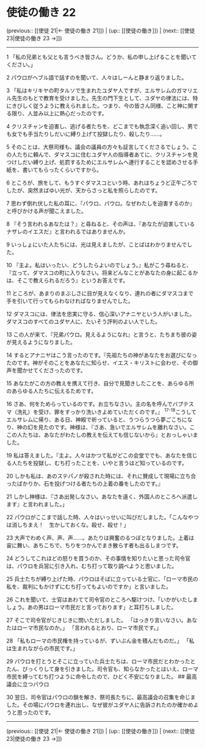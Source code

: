 # 使徒の働き 22

(previous:: [[使徒 21|← 使徒の働き 21]]) | (up:: [[使徒の働き]]) | (next:: [[使徒 23|使徒の働き 23 →]])

***


1 「私の兄弟とも父とも言うべき皆さん。どうか、私の申し上げることを聞いてください。」 

2 パウロがヘブル語で話すのを聞いて、人々はしーんと静まり返りました。 

3 「私はキリキヤの町タルソで生まれたユダヤ人ですが、エルサレムのガマリエル先生のもとで教育を受けました。先生の門下生として、ユダヤの律法には、特にきびしく従うように教えられました。つまり、今の皆さん同様、こと神に関する限り、人並み以上に熱心だったのです。 

4 クリスチャンを迫害し、逃げる者たちを、どこまでも執念深く追い回し、男でも女でも手当たりしだいに縛り上げて投獄したり、殺したり……。 

5 そのことは、大祭司様も、議会の議員の方々も証言してくださるでしょう。この人たちに頼んで、ダマスコに住むユダヤ人の指導者あてに、クリスチャンを見つけしだい縛り上げ、処罰するためにエルサレムへ連行することを認めさせる手紙を、書いてもらったくらいですから。 

6 ところが、旅をして、もうすぐダマスコという時、あれはちょうど正午ごろでしたが、突然まばゆい光が、天からさっと私を照らしたのです。 

7 思わず倒れ伏した私の耳に、『パウロ、パウロ。なぜわたしを迫害するのか』と呼びかける声が聞こえました。 

8 『そう言われるあなたは？』と尋ねると、その声は、『あなたが迫害しているナザレのイエスだ』と言われるではありませんか。 

9 いっしょにいた人たちには、光は見えましたが、ことばはわかりませんでした。 

10 『主よ。私はいったい、どうしたらよいのでしょう。』私がこう尋ねると、『立って、ダマスコの町に入りなさい。将来どんなことがあなたの身に起こるかは、そこで教えられるだろう』というお答えです。 

11 ところが、あまりのまぶしさに目が見えなくなり、連れの者にダマスコまで手を引いて行ってもらわなければなりませんでした。 

12 ダマスコには、律法を忠実に守る、信心深いアナニヤという人がいました。ダマスコのすべてのユダヤ人に、たいそう評判のよい人でした。 

13 この人が来て、『兄弟パウロ。見えるようになれ』と言うと、たちまち彼の姿が見えるようになりました。 

14 するとアナニヤはこう言ったのです。『先祖たちの神があなたをお選びになったのです。神がそのことをあなたに知らせ、イエス・キリストに会わせ、その御声を聞かせてくださったのです。 

15 あなたがこの方の教えを携えて行き、自分で見聞きしたことを、あらゆる所のあらゆる人たちに伝えるためです。 

16 さあ、何をためらっているのです。お立ちなさい。主の名を呼んでバプテスマ（洗礼）を受け、罪をすっかり洗いきよめていただくのです。』 <sup class="versenum">17-18</sup>こうしてエルサレムに帰り、ある日、神殿で祈っていると、うつらうつら夢ごこちになり、神の幻を見たのです。神様は、『さあ、急いでエルサレムを離れなさい。ここの人たちは、あなたがわたしの教えを伝えても信じないから』とおっしゃいました。 

19 私は答えました。『主よ。人々はかつて私がどこの会堂ででも、あなたを信じる人たちを投獄し、むち打ったことを、いやと言うほど知っているのです。 

20 しかも私は、あのステパノが殺された時には、それに賛成して現場に立ち合ったばかりか、石を投げつける者たちの上着の番をしたのです。』 

21 しかし神様は、『さあ出発しなさい。あなたを遠く、外国人のところへ派遣します』と言われました。」 

22 パウロがここまで話した時、人々はいっせいに叫びだしました。「こんなやつは消しちまえ！　生かしておくな。殺せ、殺せ！」 

23 大声でわめく声、声、声……。あたりは興奮のるつぼとなりました。上着は宙に舞い、あちこちで、ちりをつかんでまき散らす者も出るしまつです。 

24 どうしてこれほどの怒りを買うのか、その事情を知りたいと思った司令官は、パウロを兵営に引き入れ、むち打って取り調べようと思いました。 

25 兵士たちが縛り上げた時、パウロはそばに立っている士官に、「ローマ市民の私を、裁判にもかけずにむち打ってもよいのですか」と言いました。 

26 これを聞いて、士官はあわてて司令官のところへ駆けつけ、「いかがいたしましょう。あの男はローマ市民だと言っております」と耳打ちしました。 

27 そこで司令官がじきじきに問いただしました。 「はっきり言いなさい。あなたはローマ市民なのか。」 「言われるとおり、ローマ市民です。」 

28 「私もローマの市民権を持っているが、ずいぶん金を積んだものだ。」 「私は生まれながらの市民です。」 

29 パウロを打とうとそこに立っていた兵士たちは、ローマ市民だとわかったとたん、びっくりして身を引きました。司令官も、知らなかったとはいえ、ローマ市民を縛ってむち打つように命令したので、ひどく不安になりました。 ## 最高議会に立つパウロ 

30 翌日、司令官はパウロの鎖を解き、祭司長たちに、最高議会の召集を命じました。その場にパウロを連れ出し、なぜ彼がユダヤ人に告訴されたのか確かめようと思ったのです。

***

(previous:: [[使徒 21|← 使徒の働き 21]]) | (up:: [[使徒の働き]]) | (next:: [[使徒 23|使徒の働き 23 →]])
